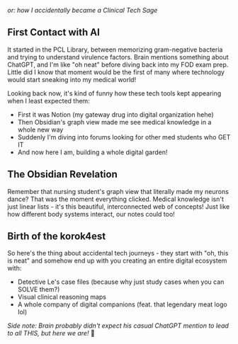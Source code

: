 *or: how I accidentally became a Clinical Tech Sage*

## First Contact with AI
It started in the PCL Library, between memorizing gram-negative bacteria and trying to understand virulence factors. Brain mentions something about ChatGPT, and I'm like "oh neat" before diving back into my FOD exam prep. Little did I know that moment would be the first of many where technology would start sneaking into my medical world!

Looking back now, it's kind of funny how these tech tools kept appearing when I least expected them:
* First it was Notion (my gateway drug into digital organization hehe)
* Then Obsidian's graph view made me see medical knowledge in a whole new way
* Suddenly I'm diving into forums looking for other med students who GET IT
* And now here I am, building a whole digital garden! 

## The Obsidian Revelation
Remember that nursing student's graph view that literally made my neurons dance? That was the moment everything clicked. Medical knowledge isn't just linear lists - it's this beautiful, interconnected web of concepts! Just like how different body systems interact, our notes could too!

## Birth of the korok4est
So here's the thing about accidental tech journeys - they start with "oh, this is neat" and somehow end up with you creating an entire digital ecosystem with:
* Detective Le's case files (because why just study cases when you can SOLVE them?)
* Visual clinical reasoning maps
* A whole company of digital companions (feat. that legendary meat logo lol)

*Side note: Brain probably didn't expect his casual ChatGPT mention to lead to all THIS, but here we are!* 👀